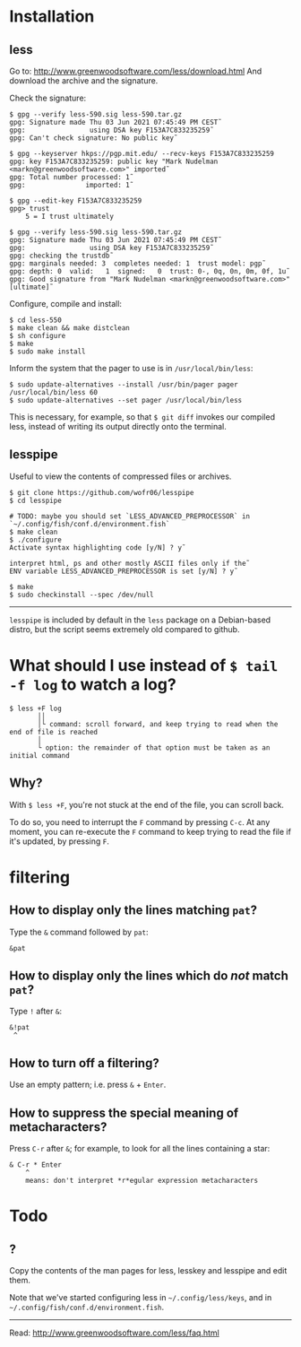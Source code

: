 # Installation
## less

Go to: <http://www.greenwoodsoftware.com/less/download.html>
And download the archive and the signature.

Check the signature:

    $ gpg --verify less-590.sig less-590.tar.gz
    gpg: Signature made Thu 03 Jun 2021 07:45:49 PM CEST˜
    gpg:                using DSA key F153A7C833235259˜
    gpg: Can't check signature: No public key˜

    $ gpg --keyserver hkps://pgp.mit.edu/ --recv-keys F153A7C833235259
    gpg: key F153A7C833235259: public key "Mark Nudelman <markn@greenwoodsoftware.com>" imported˜
    gpg: Total number processed: 1˜
    gpg:               imported: 1˜

    $ gpg --edit-key F153A7C833235259
    gpg> trust
        5 = I trust ultimately

    $ gpg --verify less-590.sig less-590.tar.gz
    gpg: Signature made Thu 03 Jun 2021 07:45:49 PM CEST˜
    gpg:                using DSA key F153A7C833235259˜
    gpg: checking the trustdb˜
    gpg: marginals needed: 3  completes needed: 1  trust model: pgp˜
    gpg: depth: 0  valid:   1  signed:   0  trust: 0-, 0q, 0n, 0m, 0f, 1u˜
    gpg: Good signature from "Mark Nudelman <markn@greenwoodsoftware.com>" [ultimate]˜

Configure, compile and install:

    $ cd less-550
    $ make clean && make distclean
    $ sh configure
    $ make
    $ sudo make install

Inform the system that the pager to use is in `/usr/local/bin/less`:

    $ sudo update-alternatives --install /usr/bin/pager pager /usr/local/bin/less 60
    $ sudo update-alternatives --set pager /usr/local/bin/less

This is necessary, for example, so that  `$ git diff` invokes our compiled less,
instead of writing its output directly onto the terminal.

## lesspipe

Useful to view the contents of compressed files or archives.

    $ git clone https://github.com/wofr06/lesspipe
    $ cd lesspipe

    # TODO: maybe you should set `LESS_ADVANCED_PREPROCESSOR` in `~/.config/fish/conf.d/environment.fish`
    $ make clean
    $ ./configure
    Activate syntax highlighting code [y/N] ? y˜

    interpret html, ps and other mostly ASCII files only if the˜
    ENV variable LESS_ADVANCED_PREPROCESSOR is set [y/N] ? y˜

    $ make
    $ sudo checkinstall --spec /dev/null

---

`lesspipe`  is included  by  default in  the `less`  package  on a  Debian-based
distro, but the script seems extremely old compared to github.

##
# What should I use instead of `$ tail -f log` to watch a log?

    $ less +F log
           ││
           │└ command: scroll forward, and keep trying to read when the end of file is reached
           │
           └ option: the remainder of that option must be taken as an initial command

## Why?

With `$ less +F`, you're not stuck at the end of the file, you can scroll back.

To do so, you need to interrupt the `F` command by pressing `C-c`.
At any  moment, you can re-execute  the `F` command  to keep trying to  read the
file if it's updated, by pressing `F`.

##
# filtering
## How to display only the lines matching `pat`?

Type the `&` command followed by `pat`:

    &pat

## How to display only the lines which do *not* match `pat`?

Type `!` after `&`:

    &!pat
     ^

## How to turn off a filtering?

Use an empty pattern; i.e. press `&` + `Enter`.

## How to suppress the special meaning of metacharacters?

Press `C-r` after `&`; for example, to look for all the lines containing a star:

    & C-r * Enter
        ^
        means: don't interpret *r*egular expression metacharacters

##
# Todo
## ?

Copy the contents of the man pages for less, lesskey and lesspipe and edit them.

Note that we've started configuring less in `~/.config/less/keys`, and in
`~/.config/fish/conf.d/environment.fish`.

---

Read: <http://www.greenwoodsoftware.com/less/faq.html>

